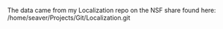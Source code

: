 The data came from my Localization repo on the NSF share found here:
/home/seaver/Projects/Git/Localization.git
